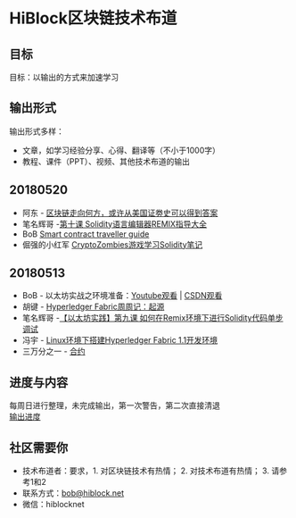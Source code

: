 # HiBlock区块链技术布道

## 目标
目标：以输出的方式来加速学习  

## 输出形式
输出形式多样：  
- 文章，如学习经验分享、心得、翻译等（不小于1000字）
- 教程、课件（PPT）、视频、其他技术布道的输出

## 20180520
- 阿东 - [区块链走向何方，或许从美国证劵史可以得到答案](https://github.com/cdtakumi/HiBlock-learning/wiki/%E5%8C%BA%E5%9D%97%E9%93%BE%E8%B5%B0%E5%90%91%E4%BD%95%E6%96%B9%EF%BC%8C%E6%88%96%E8%AE%B8%E4%BB%8E%E7%BE%8E%E5%9B%BD%E8%AF%81%E5%8A%B5%E5%8F%B2%E5%8F%AF%E4%BB%A5%E5%BE%97%E5%88%B0%E7%AD%94%E6%A1%88)
- 笔名辉哥 -[第十课 Solidity语言编辑器REMIX指导大全](https://www.jianshu.com/p/2110ed61d2cc)
- BoB [Smart contract traveller guide](./smart-contract-traveller-guides.md)
- 倔强的小红军 [CryptoZombies游戏学习Solidity笔记](./CryptoZombies游戏学习Solidity笔记.md)

## 20180513
- BoB - 以太坊实战之环境准备：[Youtube观看](https://www.youtube.com/playlist?list=PLnP6dU8KobC-QzHcbHFWIBmHwoxPqKq9p) | [CSDN观看](https://edu.csdn.net/course/detail/8078)
- 胡键 - [Hyperledger Fabric周周记：起源](https://www.jianshu.com/p/267ac1f2d67d)
- 笔名辉哥 -[【以太坊实践】第九课 如何在Remix环境下进行Solidity代码单步调试](https://www.bihu.com/article/374536)
- 冯宇 - [Linux环境下搭建Hyperledger Fabric 1.1开发环境](https://www.jianshu.com/p/749c16a32097)
- 三万分之一 - [合约](https://github.com/HiBlock/blockchain-learning/blob/master/contracts.rst)

## 进度与内容
每周日进行整理，未完成输出，第一次警告，第二次直接清退  
[输出进度](https://docs.google.com/spreadsheets/d/1192TcjGNVEhPl470y5y2Z3aZ9So0Imzucxbkm5Nxvn0/edit?usp=sharing)  

## 社区需要你  
- 技术布道者：要求，1. 对区块链技术有热情； 2. 对技术布道有热情； 3. 请参考1和2  
- 联系方式：bob@hiblock.net  
- 微信：hiblocknet
